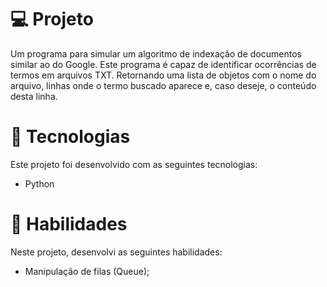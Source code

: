 # 💻 Projeto
Um programa para simular um algoritmo de indexação de documentos similar ao do Google. Este programa é capaz de identificar ocorrências de termos em arquivos TXT. Retornando uma lista de objetos com o nome do arquivo, linhas onde o termo buscado aparece e, caso deseje, o conteúdo desta linha.
# 🚀 Tecnologias
Este projeto foi desenvolvido com as seguintes tecnologias:
- Python
# 📌 Habilidades
Neste projeto, desenvolvi as seguintes habilidades:
- Manipulação de filas (Queue);

